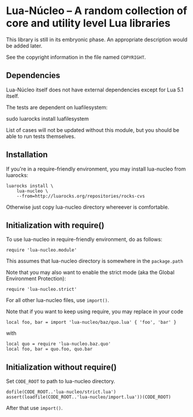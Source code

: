 Lua-Núcleo – A random collection of core and utility level Lua libraries
========================================================================

This library is still in its embryonic phase.
An appropriate description would be added later.

See the copyright information in the file named `COPYRIGHT`.

Dependencies
------------

Lua-Núcleo itself does not have external dependencies
except for Lua 5.1 itself.

The tests are dependent on luafilesystem:

  sudo luarocks install luafilesystem

List of cases will not be updated without this module,
but you should be able to run tests themselves.

Installation
------------

If you're in a require-friendly environment, you may install lua-nucleo
from luarocks:

    luarocks install \
        lua-nucleo \
        --from=http://luarocks.org/repositories/rocks-cvs

Otherwise just copy lua-nucleo directory whereever is comfortable.

Initialization with require()
-----------------------------

To use lua-nucleo in require-friendly environment, do as follows:

    require 'lua-nucleo.module'

This assumes that lua-nucleo directory is somewhere in the `package.path`

Note that you may also want to enable the strict mode
(aka the Global Environment Protection):

    require 'lua-nucleo.strict'

For all other lua-nucleo files, use `import()`.

Note that if you want to keep using require,
you may replace in your code

    local foo, bar = import 'lua-nucleo/baz/quo.lua' { 'foo', 'bar' }

with

    local quo = require 'lua-nucleo.baz.quo'
    local foo, bar = quo.foo, quo.bar

Initialization without require()
--------------------------------

Set `CODE_ROOT` to path to lua-nucleo directory.

    dofile(CODE_ROOT..'lua-nucleo/strict.lua')
    assert(loadfile(CODE_ROOT..'lua-nucleo/import.lua'))(CODE_ROOT)

After that use `import()`.
